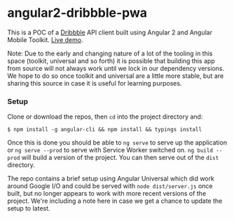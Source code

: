 # angular2-dribbble-pwa

This is a POC of a [Dribbble](https://dribbble.com) API client built using Angular 2 and Angular Mobile Toolkit. [Live demo](https://berry-app.appspot.com).

Note: Due to the early and changing nature of a lot of the tooling in this space (toolkit, universal and so forth) it is possible that building this app from source will not always work until we lock in our dependency versions. We hope to do so once toolkit and universal are a little more stable, but are sharing this source in case it is useful for learning purposes.

### Setup

Clone or download the repos, then `cd` into the project directory and:

```
$ npm install -g angular-cli && npm install && typings install
```

Once this is done you should be able to `ng serve` to serve up the application or `ng serve --prod` to serve with Service Worker switched on. `ng build --prod` will build a version of the project. You can then serve out of the `dist` directory.

The repo contains a brief setup using Angular Universal which did work around Google I/O and could be served with `node dist/server.js` once built, but no longer appears to work with more recent versions of the project. We're including a note here in case we get a chance to update the setup to latest.
